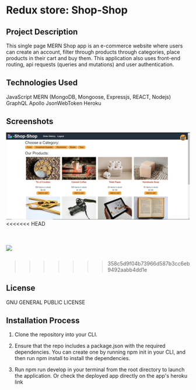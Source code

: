 # Redux store: Shop-Shop

## Project Description

This single page MERN Shop app is an e-commerce website where users can create an account, filter through products through categories, place products in their cart and buy them. This application also uses front-end routing, api requests (queries and mutations) and user authentication.

## Technologies Used

JavaScript
MERN (MongoDB, Mongoose, Expressjs, REACT, Nodejs)
GraphQL
Apollo
JsonWebToken
Heroku

## Screenshots

![](images/shop.png)
<<<<<<< HEAD

![](images/)
=======
>>>>>>> 358c5d9f04b73966d587b3cc6eb9492aabb4dd1e

## License

GNU GENERAL PUBLIC LICENSE

## Installation Process

1. Clone the repository into your CLI.

2. Ensure that the repo includes a package.json with the required dependencies. You can create one by running npm init in your CLI, and then run npm install to install the dependencies.

3. Run npm run develop in your terminal from the root directory to launch the application. Or check the deployed app directly on the app's heroku link 


